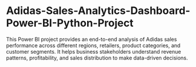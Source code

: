 # Adidas-Sales-Analytics-Dashboard-Power-BI-Python-Project
This Power BI project provides an end-to-end analysis of Adidas sales performance across different regions, retailers, product categories, and customer segments. It helps business stakeholders understand revenue patterns, profitability, and sales distribution to make data-driven decisions.
